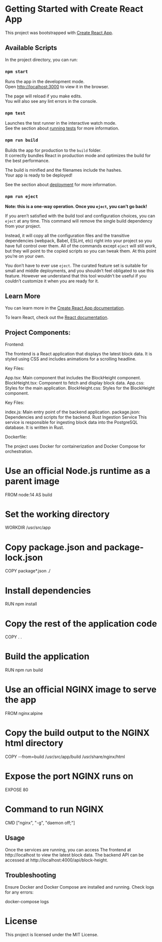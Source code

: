 # Getting Started with Create React App

This project was bootstrapped with [Create React App](https://github.com/facebook/create-react-app).

## Available Scripts

In the project directory, you can run:

### `npm start`

Runs the app in the development mode.\
Open [http://localhost:3000](http://localhost:3000) to view it in the browser.

The page will reload if you make edits.\
You will also see any lint errors in the console.

### `npm test`

Launches the test runner in the interactive watch mode.\
See the section about [running tests](https://facebook.github.io/create-react-app/docs/running-tests) for more information.

### `npm run build`

Builds the app for production to the `build` folder.\
It correctly bundles React in production mode and optimizes the build for the best performance.

The build is minified and the filenames include the hashes.\
Your app is ready to be deployed!

See the section about [deployment](https://facebook.github.io/create-react-app/docs/deployment) for more information.

### `npm run eject`

**Note: this is a one-way operation. Once you `eject`, you can’t go back!**

If you aren’t satisfied with the build tool and configuration choices, you can `eject` at any time. This command will remove the single build dependency from your project.

Instead, it will copy all the configuration files and the transitive dependencies (webpack, Babel, ESLint, etc) right into your project so you have full control over them. All of the commands except `eject` will still work, but they will point to the copied scripts so you can tweak them. At this point you’re on your own.

You don’t have to ever use `eject`. The curated feature set is suitable for small and middle deployments, and you shouldn’t feel obligated to use this feature. However we understand that this tool wouldn’t be useful if you couldn’t customize it when you are ready for it.

## Learn More

You can learn more in the [Create React App documentation](https://facebook.github.io/create-react-app/docs/getting-started).

To learn React, check out the [React documentation](https://reactjs.org/).

## Project Components:

Frontend:

The frontend is a React application that displays the latest block data. It is styled using CSS and includes animations for a scrolling headline.

Key Files:

App.tsx: Main component that includes the BlockHeight component.
BlockHeight.tsx: Component to fetch and display block data.
App.css: Styles for the main application.
BlockHeight.css: Styles for the BlockHeight component.


Key Files:

index.js: Main entry point of the backend application.
package.json: Dependencies and scripts for the backend.
Rust Ingestion Service
This service is responsible for ingesting block data into the PostgreSQL database. It is written in Rust.


Dockerfile:

The project uses Docker for containerization and Docker Compose for orchestration.

# Use an official Node.js runtime as a parent image
FROM node:14 AS build

# Set the working directory
WORKDIR /usr/src/app

# Copy package.json and package-lock.json
COPY package*.json ./

# Install dependencies
RUN npm install

# Copy the rest of the application code
COPY . .

# Build the application
RUN npm run build

# Use an official NGINX image to serve the app
FROM nginx:alpine

# Copy the build output to the NGINX html directory
COPY --from=build /usr/src/app/build /usr/share/nginx/html

# Expose the port NGINX runs on
EXPOSE 80

# Command to run NGINX
CMD ["nginx", "-g", "daemon off;"]


## Usage

Once the services are running, you can access 
The frontend at http://localhost to view the latest block data. 
The backend API can be accessed at http://localhost:4000/api/block-height.

## Troubleshooting

Ensure Docker and Docker Compose are installed and running.
Check logs for any errors:

docker-compose logs

# License

This project is licensed under the MIT License.
